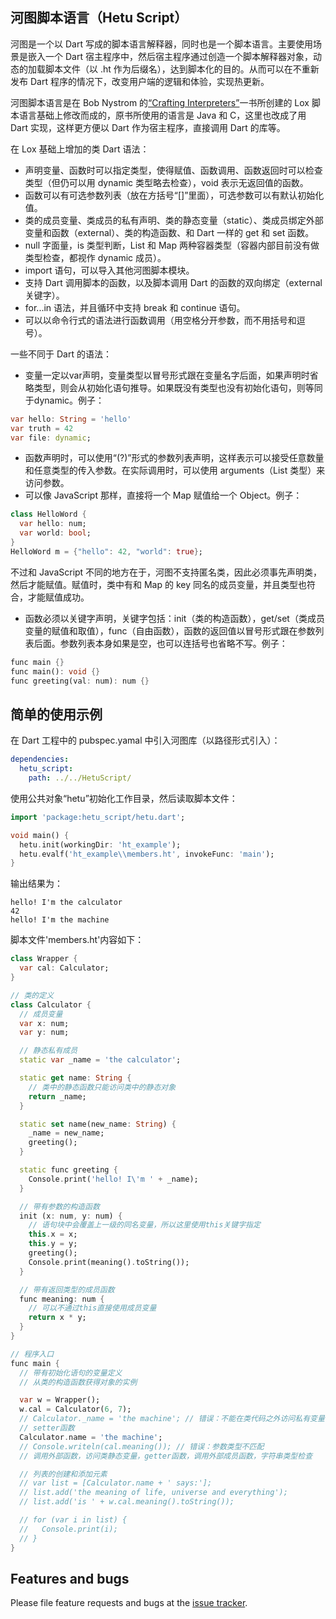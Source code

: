 ## 河图脚本语言（Hetu Script）

河图是一个以 Dart 写成的脚本语言解释器，同时也是一个脚本语言。主要使用场景是嵌入一个 Dart 宿主程序中，然后宿主程序通过创造一个脚本解释器对象，动态的加载脚本文件（以 .ht 作为后缀名），达到脚本化的目的。从而可以在不重新发布 Dart 程序的情况下，改变用户端的逻辑和体验，实现热更新。

河图脚本语言是在 Bob Nystrom 的[“Crafting Interpreters”](http://www.craftinginterpreters.com/)一书所创建的 Lox 脚本语言基础上修改而成的，原书所使用的语言是 Java 和 C，这里也改成了用 Dart 实现，这样更方便以 Dart 作为宿主程序，直接调用 Dart 的库等。

在 Lox 基础上增加的类 Dart 语法：

- 声明变量、函数时可以指定类型，使得赋值、函数调用、函数返回时可以检查类型（但仍可以用 dynamic 类型略去检查），void 表示无返回值的函数。
- 函数可以有可选参数列表（放在方括号“[]”里面），可选参数可以有默认初始化值。
- 类的成员变量、类成员的私有声明、类的静态变量（static）、类成员绑定外部变量和函数（external）、类的构造函数、和 Dart 一样的 get 和 set 函数。
- null 字面量，is 类型判断，List 和 Map 两种容器类型（容器内部目前没有做类型检查，都视作 dynamic 成员）。
- import 语句，可以导入其他河图脚本模块。
- 支持 Dart 调用脚本的函数，以及脚本调用 Dart 的函数的双向绑定（external 关键字）。
- for...in 语法，并且循环中支持 break 和 continue 语句。
- 可以以命令行式的语法进行函数调用（用空格分开参数，而不用括号和逗号）。

一些不同于 Dart 的语法：

- 变量一定以var声明，变量类型以冒号形式跟在变量名字后面，如果声明时省略类型，则会从初始化语句推导。如果既没有类型也没有初始化语句，则等同于dynamic。例子：

```dart
var hello: String = 'hello'
var truth = 42
var file: dynamic;
```

- 函数声明时，可以使用“(?)”形式的参数列表声明，这样表示可以接受任意数量和任意类型的传入参数。在实际调用时，可以使用 arguments（List 类型）来访问参数。
- 可以像 JavaScript 那样，直接将一个 Map 赋值给一个 Object。例子：

```dart
class HelloWord {
  var hello: num;
  var world: bool;
}
HelloWord m = {"hello": 42, "world": true};
```

不过和 JavaScript 不同的地方在于，河图不支持匿名类，因此必须事先声明类，然后才能赋值。赋值时，类中有和 Map 的 key 同名的成员变量，并且类型也符合，才能赋值成功。

- 函数必须以关键字声明，关键字包括：init（类的构造函数），get/set（类成员变量的赋值和取值），func（自由函数），函数的返回值以冒号形式跟在参数列表后面。参数列表本身如果是空，也可以连括号也省略不写。例子：

```dart
func main {}
func main(): void {}
func greeting(val: num): num {}
```


## 简单的使用示例

在 Dart 工程中的 pubspec.yamal 中引入河图库（以路径形式引入）：

```yaml
dependencies:
  hetu_script:
    path: ../../HetuScript/
```

使用公共对象“hetu”初始化工作目录，然后读取脚本文件：

```dart
import 'package:hetu_script/hetu.dart';

void main() {
  hetu.init(workingDir: 'ht_example');
  hetu.evalf('ht_example\\members.ht', invokeFunc: 'main');
}
```

输出结果为：

```
hello! I'm the calculator
42
hello! I'm the machine
```

脚本文件'members.ht'内容如下：

```dart
class Wrapper {
  var cal: Calculator;
}

// 类的定义
class Calculator {
  // 成员变量
  var x: num;
  var y: num;

  // 静态私有成员
  static var _name = 'the calculator';

  static get name: String {
    // 类中的静态函数只能访问类中的静态对象
    return _name;
  }

  static set name(new_name: String) {
    _name = new_name;
    greeting();
  }

  static func greeting {
    Console.print('hello! I\'m ' + _name);
  }

  // 带有参数的构造函数
  init (x: num, y: num) {
    // 语句块中会覆盖上一级的同名变量，所以这里使用this关键字指定
    this.x = x;
    this.y = y;
    greeting();
    Console.print(meaning().toString());
  }

  // 带有返回类型的成员函数
  func meaning: num {
    // 可以不通过this直接使用成员变量
    return x * y;
  }
}

// 程序入口
func main {
  // 带有初始化语句的变量定义
  // 从类的构造函数获得对象的实例

  var w = Wrapper();
  w.cal = Calculator(6, 7);
  // Calculator._name = 'the machine'; // 错误：不能在类代码之外访问私有变量
  // setter函数
  Calculator.name = 'the machine';
  // Console.writeln(cal.meaning()); // 错误：参数类型不匹配
  // 调用外部函数，访问类静态变量，getter函数，调用外部成员函数，字符串类型检查

  // 列表的创建和添加元素
  // var list = [Calculator.name + ' says:'];
  // list.add('the meaning of life, universe and everything');
  // list.add('is ' + w.cal.meaning().toString());

  // for (var i in list) {
  //   Console.print(i);
  // }
}
```

## Features and bugs

Please file feature requests and bugs at the [issue tracker](https://github.com/hythl0day/HetuScript/issues).
